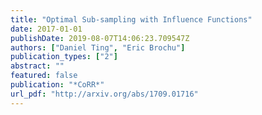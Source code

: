```yaml
---
title: "Optimal Sub-sampling with Influence Functions"
date: 2017-01-01
publishDate: 2019-08-07T14:06:23.709547Z
authors: ["Daniel Ting", "Eric Brochu"]
publication_types: ["2"]
abstract: ""
featured: false
publication: "*CoRR*"
url_pdf: "http://arxiv.org/abs/1709.01716"
---
```


